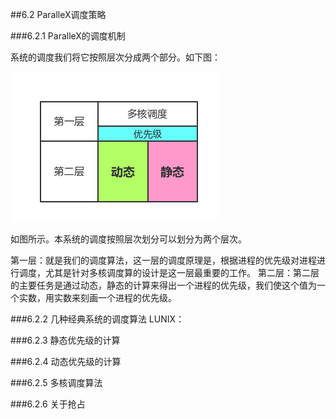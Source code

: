##6.2  ParalleX调度策略

###6.2.1 ParalleX的调度机制

系统的调度我们将它按照层次分成两个部分。如下图：

![dd](./image/调度层次.png)

如图所示。本系统的调度按照层次划分可以划分为两个层次。

第一层：就是我们的调度算法，这一层的调度原理是，根据进程的优先级对进程进行调度，尤其是针对多核调度算的设计是这一层最重要的工作。
第二层：第二层的主要任务是通过动态，静态的计算来得出一个进程的优先级，我们使这个值为一个实数，用实数来刻画一个进程的优先级。

###6.2.2 几种经典系统的调度算法
LUNIX：



###6.2.3 静态优先级的计算




###6.2.4 动态优先级的计算



###6.2.5 多核调度算法




###6.2.6 关于抢占

